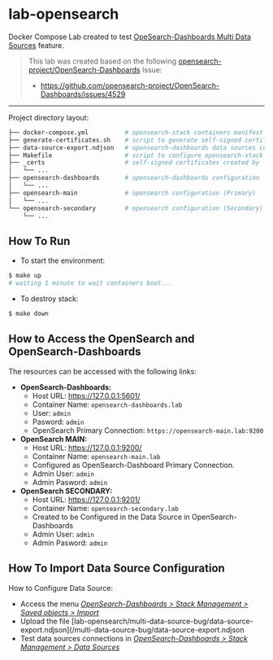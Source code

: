 # lab-opensearch

Docker Compose Lab created to test [OpeSearch-Dashboards Multi Data Sources](https://opensearch.org/docs/latest/dashboards/discover/multi-data-sources/) feature.


> This lab was created based on the following [opensearch-project/OpenSearch-Dashboards](https://github.com/opensearch-project/OpenSearch-Dashboards) Issue:
> - https://github.com/opensearch-project/OpenSearch-Dashboards/issues/4529

---

Project directory layout:

```bash
├── docker-compose.yml          # opensearch-stack containers manifest
├── generate-certificates.sh    # script to generate self-signed certificates in '_certs/' folder 
├── data-source-export.ndjson   # opensearch-dashboards data sources connections objects exported (need to be updated manually in OpenSearch-Dashboards > Stack Management > Saved objects > Import)
├── Makefile                    # script to configure opensearch-stack containers (certificates + docker-compose up)
├── _certs                      # self-signed certificates created by 'generate-certificates.sh' script
│   └── ...
├── opensearch-dashboards       # opensearch-dashboards configuration 
│   └── ...
├── opensearch-main             # opensearch configuration (Primary)
│   └── ...
└── opensearch-secondary        # opensearch configuration (Secondary)
    └── ...
```

## How To Run 

- To start the environment:

```bash
$ make up
# waiting 1 minute to wait containers boot...
```

- To destroy stack:

```bash
$ make down
```

## How to Access the OpenSearch and OpenSearch-Dashboards

The resources can be accessed with the following links:

- **OpenSearch-Dashboards:**
  - Host URL: https://127.0.0.1:5601/
  - Container Name: `opensearch-dashboards.lab`
  - User: `admin`
  - Pasword: `admin`
  - OpenSearch Primary Connection: `https://opensearch-main.lab:9200`
- **OpenSearch MAIN:**
  - Host URL: https://127.0.0.1:9200/
  - Container Name: `opensearch-main.lab`
  - Configured as OpenSearch-Dashboard Primary Connection.
  - Admin User: `admin`
  - Admin Pasword: `admin`
- **OpenSearch SECONDARY:**
  - Host URL: https://127.0.0.1:9201/
  - Container Name: `opensearch-secondary.lab`
  - Created to be Configured in the Data Source in OpenSearch-Dashboards
  - Admin User: `admin`
  - Admin Pasword: `admin`

## How To Import Data Source Configuration

How to Configure Data Source:

- Access the menu _[OpenSearch-Dashboards > Stack Management > Saved objects > Import](http://127.0.0.1:5601/app/management/opensearch-dashboards/objects)_
- Upload the file [lab-opensearch/multi-data-source-bug/data-source-export.ndjson](/multi-data-source-bug/data-source-export.ndjson
- Test data sources connections in _[OpenSearch-Dashboards > Stack Management > Data Sources](http://127.0.0.1:5601/app/management/opensearch-dashboards/dataSources)_
